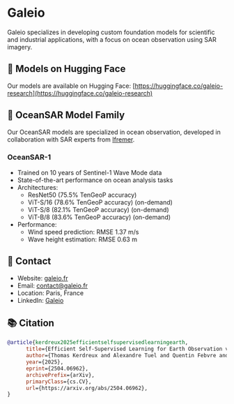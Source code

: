 # Galeio

Galeio specializes in developing custom foundation models for scientific and industrial applications, with a focus on ocean observation using SAR imagery.

## 🤗 Models on Hugging Face

Our models are available on Hugging Face:
[https://huggingface.co/galeio-research](https://huggingface.co/galeio-research)

## 🌊 OceanSAR Model Family

Our OceanSAR models are specialized in ocean observation, developed in collaboration with SAR experts from [Ifremer](https://en.ifremer.fr/).

### OceanSAR-1
- Trained on 10 years of Sentinel-1 Wave Mode data
- State-of-the-art performance on ocean analysis tasks
- Architectures:
  - ResNet50 (75.5% TenGeoP accuracy)
  - ViT-S/16 (78.6% TenGeoP accuracy) (on-demand)
  - ViT-S/8 (82.1% TenGeoP accuracy) (on-demand)
  - ViT-B/8 (83.6% TenGeoP accuracy) (on-demand)
- Performance:
  - Wind speed prediction: RMSE 1.37 m/s
  - Wave height estimation: RMSE 0.63 m

## 📧 Contact

- Website: [galeio.fr](https://www.galeio.fr)
- Email: [contact@galeio.fr](mailto:contact@galeio.fr)
- Location: Paris, France
- LinkedIn: [Galeio](https://linkedin.com/company/galeio)

## 📚 Citation

```bibtex
@article{kerdreux2025efficientselfsupervisedlearningearth,
      title={Efficient Self-Supervised Learning for Earth Observation via Dynamic Dataset Curation}, 
      author={Thomas Kerdreux and Alexandre Tuel and Quentin Febvre and Alexis Mouche and Bertrand Chapron},
      year={2025},
      eprint={2504.06962},
      archivePrefix={arXiv},
      primaryClass={cs.CV},
      url={https://arxiv.org/abs/2504.06962}, 
}
```
